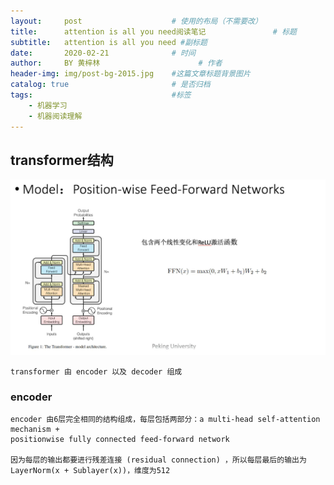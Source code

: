 ```yaml
---
layout:     post   				    # 使用的布局（不需要改）
title:      attention is all you need阅读笔记 				# 标题 
subtitle:   attention is all you need #副标题
date:       2020-02-21 				# 时间
author:     BY 黄梓林						# 作者
header-img: img/post-bg-2015.jpg 	#这篇文章标题背景图片
catalog: true 						# 是否归档
tags:								#标签
    - 机器学习
    - 机器阅读理解
---
```


## transformer结构

![transformer](/img/a9fak-y4zyr.jpg)

    transformer 由 encoder 以及 decoder 组成

### encoder

    encoder 由6层完全相同的结构组成，每层包括两部分：a multi-head self-attention mechanism + 
    positionwise fully connected feed-forward network

    因为每层的输出都要进行残差连接 (residual connection) ，所以每层最后的输出为 LayerNorm(x + Sublayer(x))，维度为512
